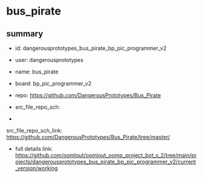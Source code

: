 # bus_pirate
 
## summary 
* id: dangerousprototypes_bus_pirate_bp_pic_programmer_v2
* user: dangerousprototypes
* name: bus_pirate
* board: bp_pic_programmer_v2
* repo: https://github.com/DangerousPrototypes/Bus_Pirate



* src_file_repo_sch: 
*
 src_file_repo_sch_link: https://github.com/DangerousPrototypes/Bus_Pirate/tree/master/
* full details link: https://github.com/oomlout/oomlout_oomp_project_bot_v_2/tree/main/projects/dangerousprototypes_bus_pirate_bp_pic_programmer_v2/current_version/working  






